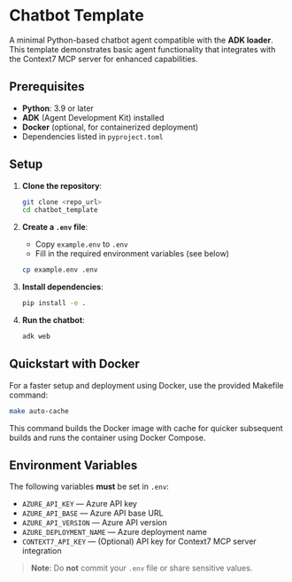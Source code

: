 # Chatbot Template

A minimal Python-based chatbot agent compatible with the **ADK loader**.  
This template demonstrates basic agent functionality that integrates with the Context7 MCP server for enhanced capabilities.

## Prerequisites

- **Python**: 3.9 or later
- **ADK** (Agent Development Kit) installed
- **Docker** (optional, for containerized deployment)
- Dependencies listed in `pyproject.toml`

## Setup

1. **Clone the repository**:
   ```bash
   git clone <repo_url>
   cd chatbot_template
   ```

2. **Create a `.env` file**:
   - Copy `example.env` to `.env`
   - Fill in the required environment variables (see below)
   ```bash
   cp example.env .env
   ```

3. **Install dependencies**:
   ```bash
   pip install -e .
   ```

4. **Run the chatbot**:
   ```bash
   adk web
   ```

## Quickstart with Docker

For a faster setup and deployment using Docker, use the provided Makefile command:

```bash
make auto-cache
```

This command builds the Docker image with cache for quicker subsequent builds and runs the container using Docker Compose.

## Environment Variables

The following variables **must** be set in `.env`:

- `AZURE_API_KEY` — Azure API key
- `AZURE_API_BASE` — Azure API base URL
- `AZURE_API_VERSION` — Azure API version
- `AZURE_DEPLOYMENT_NAME` — Azure deployment name
- `CONTEXT7_API_KEY` — (Optional) API key for Context7 MCP server integration

> **Note**: Do **not** commit your `.env` file or share sensitive values.
